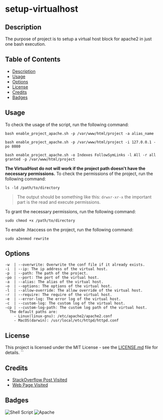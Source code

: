 # setup-virtualhost

## Description
The purpose of project is to setup a virtual host block for apache2 in just one bash execution.

## Table of Contents
- [Description](#description)
- [Usage](#usage)
- [Options](#options)
- [License](#license)
- [Credits](#credits)
- [Badges](#badges)

## Usage
To check the usage of the script, run the following command:
```
bash enable_project_apache.sh -p /var/www/html/project -a alias_name
```
```
bash enable_project_apache.sh -p /var/www/html/project -i 127.0.0.1 -po 8080
```
```
bash enable_project_apache.sh -o Indexes FollowSymLinks -l All -r all granted -p /var/www/html/project
```

**The VirtualHost do not will work if the project path doesn't have the necessary permissions.**
To check the permissions of the project, run the following command:
```
ls -ld /path/to/directory
```
> The output should be something like this: `drwxr-xr-x` the important part is the read and execute permissions.

To grant the necessary permissions, run the following command:
```
sudo chmod +x /path/to/directory
```
To enable .htaccess on the project, run the following command:
```
sudo a2enmod rewrite
```

## Options
```
-w  | --overwrite: Overwrite the conf file if it already exists.
-i  | --ip: The ip address of the virtual host.
-p  | --path: The path of the project.
-po | --port: The port of the virtual host.
-a  | --alias: The alias of the virtual host.
-o  | --options: The options of the virtual host.
-l  | --allow-override: The allow override of the virtual host.
-r  | --require: The require of the virtual host.
-e  | --error-log: The error log of the virtual host.
-c  | --custom-log: The custom log of the virtual host.
-cp | --custom-log-path: The custom log path of the virtual host.
  The default paths are:
    - Linux(linux-gnu): /etc/apache2/apache2.conf
    - MacOS(darwin): /usr/local/etc/httpd/httpd.conf
```

## License
This project is licensed under the MIT License - see the [LICENSE.md](LICENSE.md) file for details.
``

## Credits
- [StackOverflow Post Visited](/Bibliography/stackoverflowPosts.md)
- [Web Page Visited](/Bibliography/webPages.md)

## Badges
![Shell Script](https://img.shields.io/badge/shell_script-%23121011.svg?style=for-the-badge&logo=gnu-bash&logoColor=white)
![Apache](https://img.shields.io/badge/apache-%23D42029.svg?style=for-the-badge&logo=apache&logoColor=white)
